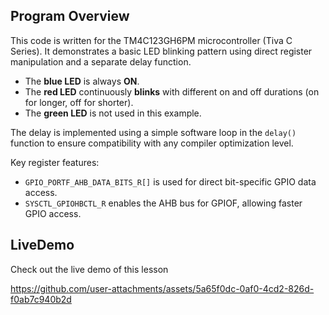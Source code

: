 ## Program Overview

This code is written for the TM4C123GH6PM microcontroller (Tiva C Series). It demonstrates a basic LED blinking pattern using direct register manipulation and a separate delay function.

- The **blue LED** is always **ON**.
- The **red LED** continuously **blinks** with different on and off durations (on for longer, off for shorter).
- The **green LED** is not used in this example.

The delay is implemented using a simple software loop in the `delay()` function to ensure compatibility with any compiler optimization level.

Key register features:
- `GPIO_PORTF_AHB_DATA_BITS_R[]` is used for direct bit-specific GPIO data access.
- `SYSCTL_GPIOHBCTL_R` enables the AHB bus for GPIOF, allowing faster GPIO access.

## LiveDemo
Check out the live demo of this lesson


https://github.com/user-attachments/assets/5a65f0dc-0af0-4cd2-826d-f0ab7c940b2d

